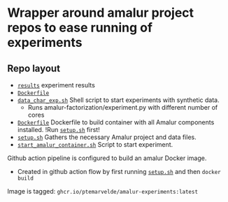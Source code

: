 # Wrapper around amalur project repos to ease running of experiments

## Repo layout
 - [`results`](./results) experiment results
 - [`Dockerfile`](./Dockerfile)
 - [`data_char_exp.sh`](./data_char_exp.sh) Shell script to start experiments with synthetic data.
   - Runs amalur-factorization/experiment.py with different number of cores
 - [`Dockerfile`](./Dockerfile) Dockerfile to build container with all Amalur components installed. !Run [`setup.sh`](./setup.sh) first!
 - [`setup.sh`](./setup.sh) Gathers the necessary Amalur project and data files.
 - [`start_amalur_container.sh`](./start_amalur_container.sh) Script to start experiment.

Github action pipeline is configured to build an amalur Docker image.
 - Created in github action flow by first running [`setup.sh`](./setup.sh) and then `docker build`

Image is tagged: `ghcr.io/ptemarvelde/amalur-experiments:latest`